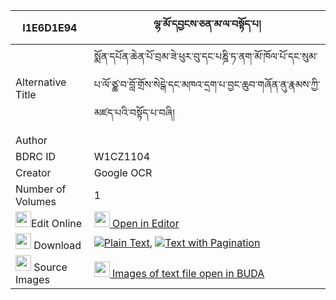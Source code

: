 |I1E6D1E94|ལྷ་མོ་དབྱངས་ཅན་མ་ལ་བསྟོད་པ། 
| --- | --- 
|Alternative Title |སྨོན་དཔོན་ཆེན་པོ་བྲམ་ཟེ་ཕུར་བུ་དང་པཎྜི་ཏ་ནག་མོ་ཁོལ་པོ་དང་སུམ་པ་ལོ་ཙྪ་བ་བློ་གྲོས་སེངྒེ་དང་མཁའ་དྲག་པ་བྱང་ཆུབ་གཞོན་ནུ་རྣམས་ཀྱི་མཛད་པའི་བསྟོད་པ་བཞི།
|Author | 
|BDRC ID | W1CZ1104
|Creator | Google OCR
|Number of Volumes| 1
|<img width="25" src="https://img.icons8.com/color/25/000000/edit-property.png">Edit Online| [<img width="25" src="https://avatars.githubusercontent.com/u/45091458?s=200&v=4"> Open in Editor](http://editor.openpecha.org/I1E6D1E94)
|<img width="25" src="https://img.icons8.com/fluent/48/000000/download-2.png"/>  Download | [![](https://img.icons8.com/color/20/000000/txt.png)Plain Text](https://github.com/Openpecha/I1E6D1E94/releases/download/v1/lhamo_yangchen_mala_topa_plain_I1E6D1E94.zip), [![](https://img.icons8.com/color/20/000000/txt.png)Text with Pagination](https://github.com/Openpecha/I1E6D1E94/releases/download/v1/lhamo_yangchen_mala_topa_pages_I1E6D1E94.zip)
|<img width="25" src="https://img.icons8.com/plasticine/100/000000/pictures-folder.png"/>  Source Images | [<img width="25" src="https://library.bdrc.io/icons/BUDA-small.svg"> Images of text file open in BUDA](https://library.bdrc.io/show/bdr:W1CZ1104)